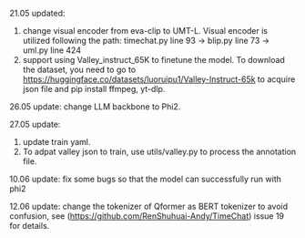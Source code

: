 21.05 updated:
1. change visual encoder from eva-clip to UMT-L.
Visual encoder is utilized following the path: timechat.py line 93 -> blip.py line 73 -> uml.py line 424
2. support using Valley_instruct_65K to finetune the model.
To download the dataset, you need to go to https://huggingface.co/datasets/luoruipu1/Valley-Instruct-65k to acquire json file and pip install ffmpeg, yt-dlp.

26.05 update:
change LLM backbone to Phi2.

27.05 update:
1. update train yaml.
2. To adpat valley json to train, use utils/valley.py to process the annotation file.

10.06 update:
fix some bugs so that the model can successfully run with phi2

12.06 update:
change the tokenizer of Qformer as BERT tokenizer to avoid confusion, see (https://github.com/RenShuhuai-Andy/TimeChat) issue 19 for details.
